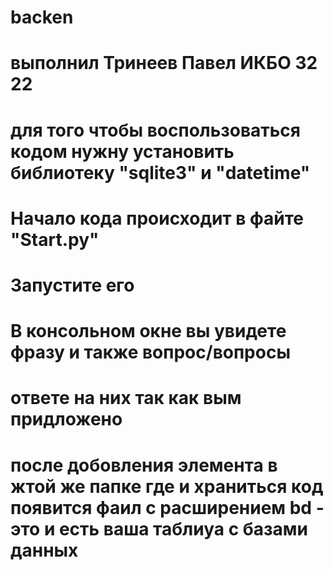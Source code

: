 # backen
# выполнил Тринеев Павел ИКБО 32 22
# для того чтобы воспользоваться кодом нужну установить библиотеку "sqlite3" и "datetime"
# Начало кода происходит в файте "Start.py" 
# Запустите его 
# В консольном окне вы увидете фразу и также вопрос/вопросы
# ответе на них так как вым придложено 
# после добовления элемента в жтой же папке где и храниться код появится фаил  с расширением bd - это и есть ваша таблиуа с базами данных 
